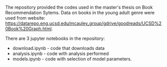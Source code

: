 The repository provided the codes used in the master's thesis on Book Recommendation Sytems. Data on books in the young adult genre were used from website: https://datarepo.eng.ucsd.edu/mcauley_group/gdrive/goodreads/UCSD%20Book%20Graph.html. 

There are 3 jupyter notebooks in the repository:
- download.ipynb - code that downloads data
- analysis.ipynb - code with analysis performed
- models.ipynb - code with selection of model parameters. 

